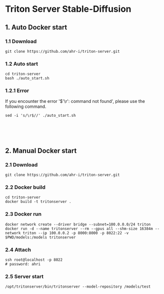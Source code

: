 # Triton Server Stable-Diffusion

## 1. Auto Docker start
### 1.1 Download
```
git clone https://github.com/ahr-i/triton-server.git
```

### 1.2 Auto start
```
cd triton-server
bash ./auto_start.sh
```

### 1.2.1 Error
If you encounter the error '$'\r': command not found', please use the following command.
```
sed -i 's/\r$//' ./auto_start.sh
```

<br />
<br />
<br />

## 2. Manual Docker start
### 2.1 Download
```
git clone https://github.com/ahr-i/triton-server.git
```

### 2.2 Docker build
```
cd triton-server
docker build -t tritonserver .
```

### 2.3 Docker run
```
docker network create --driver bridge --subnet=100.0.0.0/24 triton
docker run -d --name tritonserver --rm --gpus all --shm-size 16384m --network triton --ip 100.0.0.2 -p 8000:8000 -p 8022:22 -v $PWD/models:/models tritonserver
```

### 2.4 Attach
```
ssh root@localhost -p 8022
# password: ahri
```

### 2.5 Server start
```
/opt/tritonserver/bin/tritonserver --model-repository /models/test
```
